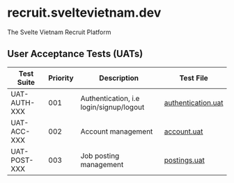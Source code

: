 # recruit.sveltevietnam.dev

The Svelte Vietnam Recruit Platform

## User Acceptance Tests (UATs)

| Test Suite   | Priority | Description                             | Test File            |
| ------------ | -------- | --------------------------------------- | -------------------- |
| UAT-AUTH-XXX | 001      | Authentication, i.e login/signup/logout | [authentication.uat] |
| UAT-ACC-XXX  | 002      | Account management                      | [account.uat]        |
| UAT-POST-XXX | 003      | Job posting management                  | [postings.uat]       |

[authentication.uat]: ./tests/001-authentication.uat.ts
[account.uat]: ./tests/002-account.uat.ts
[postings.uat]: ./tests/003-postings.uat.ts
